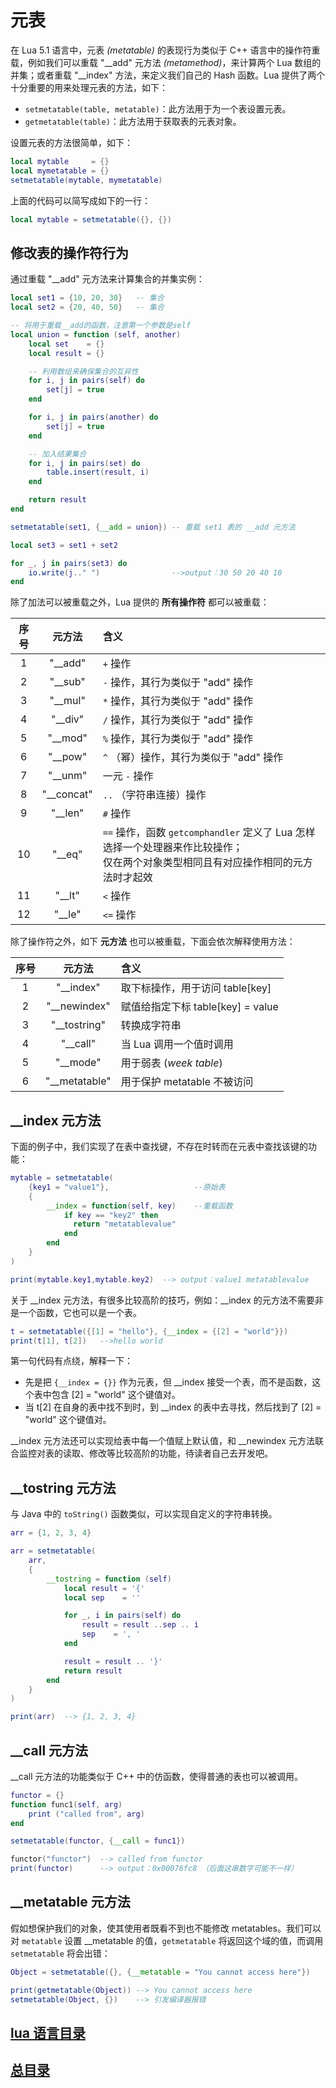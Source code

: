 # 元表

在 Lua 5.1 语言中，元表 *(metatable)* 的表现行为类似于 C++ 语言中的操作符重载，例如我们可以重载 "\_\_add" 元方法 *(metamethod)*，来计算两个 Lua 数组的并集；或者重载 "\_\_index" 方法，来定义我们自己的 Hash 函数。Lua 提供了两个十分重要的用来处理元表的方法，如下：

- `setmetatable(table, metatable)`：此方法用于为一个表设置元表。
- `getmetatable(table)`：此方法用于获取表的元表对象。

设置元表的方法很简单，如下：

```lua
local mytable     = {}
local mymetatable = {}
setmetatable(mytable, mymetatable)
```

上面的代码可以简写成如下的一行：

```lua
local mytable = setmetatable({}, {})
```


## 修改表的操作符行为

通过重载 "\_\_add" 元方法来计算集合的并集实例：

```lua
local set1 = {10, 20, 30}   -- 集合
local set2 = {20, 40, 50}   -- 集合

-- 将用于重载__add的函数，注意第一个参数是self
local union = function (self, another)
    local set    = {}
    local result = {}

    -- 利用数组来确保集合的互异性
    for i, j in pairs(self) do
        set[j] = true
    end

    for i, j in pairs(another) do
        set[j] = true
    end

    -- 加入结果集合
    for i, j in pairs(set) do
        table.insert(result, i)
    end

    return result
end

setmetatable(set1, {__add = union}) -- 重载 set1 表的 __add 元方法

local set3 = set1 + set2

for _, j in pairs(set3) do
    io.write(j.." ")                -->output：30 50 20 40 10
end
```

除了加法可以被重载之外，Lua 提供的 **所有操作符** 都可以被重载：

| 序号 | 元方法 | 含义 |
| :----: |:----:|:----|
| 1 |"__add"| `+` 操作|
| 2 |"__sub"| `-` 操作，其行为类似于 "add" 操作|
| 3 |"__mul"| `*` 操作，其行为类似于 "add" 操作|
| 4 |"__div"| `/` 操作，其行为类似于 "add" 操作|
| 5 |"__mod"| `%` 操作，其行为类似于 "add" 操作|
| 6 |"__pow"| `^` （幂）操作，其行为类似于 "add" 操作|
| 7 |"__unm"| 一元 `-` 操作|
| 8 |"__concat"| `..` （字符串连接）操作|
| 9 |"__len"| `#` 操作|
| 10 |"__eq"| `==` 操作，函数 `getcomphandler` 定义了 Lua 怎样选择一个处理器来作比较操作；<br>仅在两个对象类型相同且有对应操作相同的元方法时才起效|
| 11 |"__lt"| `<` 操作|
| 12 |"__le"| `<=` 操作|

除了操作符之外，如下 **元方法** 也可以被重载，下面会依次解释使用方法：

| 序号 | 元方法 | 含义 |
| :----: |:----:|:----|
| 1 |"__index"| 取下标操作，用于访问 table[key] |
| 2 |"__newindex"| 赋值给指定下标 table[key] = value |
| 3 |"__tostring"| 转换成字符串 |
| 4 |"__call"| 当 Lua 调用一个值时调用|
| 5 |"__mode"| 用于弱表 (*week table*) |
| 6 |"__metatable"| 用于保护 metatable 不被访问 |

## \_\_index 元方法

下面的例子中，我们实现了在表中查找键，不存在时转而在元表中查找该键的功能：

```lua
mytable = setmetatable(
    {key1 = "value1"},                   --原始表
    {
        __index = function(self, key)    --重载函数
            if key == "key2" then
              return "metatablevalue"
            end
        end
    }
)

print(mytable.key1,mytable.key2)  --> output：value1 metatablevalue
```

关于 \_\_index 元方法，有很多比较高阶的技巧，例如：\_\_index 的元方法不需要非是一个函数，它也可以是一个表。

```lua
t = setmetatable({[1] = "hello"}, {__index = {[2] = "world"}})
print(t[1], t[2])   -->hello world
```

第一句代码有点绕，解释一下：

- 先是把 `{__index = {}}` 作为元表，但 \_\_index 接受一个表，而不是函数，这个表中包含 [2] = "world" 这个键值对。
- 当 t[2] 在自身的表中找不到时，到 \_\_index 的表中去寻找，然后找到了 [2] = "world" 这个键值对。

\_\_index 元方法还可以实现给表中每一个值赋上默认值，和 \_\_newindex 元方法联合监控对表的读取、修改等比较高阶的功能，待读者自己去开发吧。

## \_\_tostring 元方法

与 Java 中的 `toString()` 函数类似，可以实现自定义的字符串转换。

```lua
arr = {1, 2, 3, 4}

arr = setmetatable(
    arr,
    {
        __tostring = function (self)
            local result = '{'
            local sep    = ''

            for _, i in pairs(self) do
                result = result ..sep .. i
                sep    = ', '
            end

            result = result .. '}'
            return result
        end
    }
)

print(arr)  --> {1, 2, 3, 4}
```

## \_\_call 元方法

\_\_call 元方法的功能类似于 C++ 中的仿函数，使得普通的表也可以被调用。

```lua
functor = {}
function func1(self, arg)
    print ("called from", arg)
end

setmetatable(functor, {__call = func1})

functor("functor")  --> called from functor
print(functor)      --> output：0x00076fc8 （后面这串数字可能不一样）
```

## \_\_metatable 元方法

假如想保护我们的对象，使其使用者既看不到也不能修改 metatables。我们可以对 `metatable` 设置 \_\_metatable 的值，`getmetatable` 将返回这个域的值，而调用 `setmetatable` 将会出错：

```lua
Object = setmetatable({}, {__metatable = "You cannot access here"})

print(getmetatable(Object)) --> You cannot access here
setmetatable(Object, {})    --> 引发编译器报错
```

## [lua 语言目录](https://fs7744.github.io/nature/prepare/lua/index.html)
## [总目录](https://fs7744.github.io/nature/)
